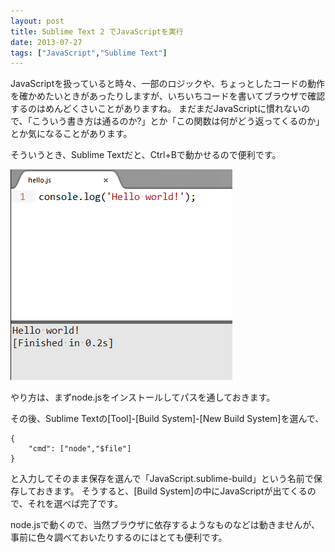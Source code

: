 ```yaml
---
layout: post
title: Sublime Text 2 でJavaScriptを実行
date: 2013-07-27
tags: ["JavaScript","Sublime Text"]
---
```


JavaScriptを扱っていると時々、一部のロジックや、ちょっとしたコードの動作を確かめたいときがあったりしますが、いちいちコードを書いてブラウザで確認するのはめんどくさいことがありますね。
まだまだJavaScriptに慣れないので、「こういう書き方は通るのか?」とか「この関数は何がどう返ってくるのか」とか気になることがあります。

そういうとき、Sublime Textだと、Ctrl+Bで動かせるので便利です。

![000000](000000.png)

やり方は、まずnode.jsをインストールしてパスを通しておきます。

その後、Sublime Textの[Tool]-[Build System]-[New Build System]を選んで、

    {
        "cmd": ["node","$file"]
    }

と入力してそのまま保存を選んで「JavaScript.sublime-build」という名前で保存しておきます。
そうすると、[Build System]の中にJavaScriptが出てくるので、それを選べば完了です。

node.jsで動くので、当然ブラウザに依存するようなものなどは動きませんが、事前に色々調べておいたりするのにはとても便利です。